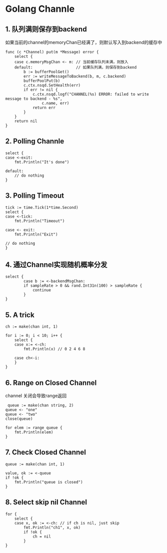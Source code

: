 # Golang Channle

## 1. 队列满则保存到backend

如果当前的channel的memoryChan已经满了，则默认写入到backend的缓存中

	func (c *Channel) put(m *Message) error {
		select {
		case c.memoryMsgChan <- m: // 当前缓存队列未满，则放入
		default:                   // 如果队列满，则保存到backend
			b := bufferPoolGet()                         
			err := writeMessageToBackend(b, m, c.backend)
			bufferPoolPut(b)
			c.ctx.nsqd.SetHealth(err)
			if err != nil {
				c.ctx.nsqd.logf("CHANNEL(%s) ERROR: failed to write message to backend - %s",
					c.name, err)
				return err
			}
		}
		return nil
	}
	
## 2. Polling Channle

	select {
	case <-exit:
		fmt.Println("It's done")

	default:
		// do nothing
	}
	
## 3. Polling Timeout

	tick := time.Tick(1*time.Second)
	select {
	case <-tick:
		fmt.Println("Timeout")

	case <- exit:
		fmt.Println("Exit")
		
	// do nothing
	}

	
## 4. 通过Channel实现随机概率分发

	select {
			case b := <-backendMsgChan:
			if sampleRate > 0 && rand.Int31n(100) > sampleRate {
				continue
			} 
	}
	
## 5. A trick

	ch := make(chan int, 1)
	
	for i := 0; i < 10; i++ {
		select {
		case x:= <-ch:
			fmt.Println(x) // 0 2 4 6 8

		case ch<-i:
		}
	}
	
## 6. Range on Closed Channel

  channel 关闭会导致range返回

	 queue := make(chan string, 2)
    queue <- "one"
    queue <- "two"
    close(queue)

    for elem := range queue {
        fmt.Println(elem)
    }
    
    
## 7. Check Closed Channel
 
 
   	queue := make(chan int, 1)
   	
	value, ok := <-queue
	if !ok {
		fmt.Println("queue is closed")
	}
	
## 8. Select skip nil Channel

	for {
	    select {
	    case x, ok := <-ch: // if ch is nil, just skip
	        fmt.Println("ch1", x, ok)
	        if !ok {
	            ch = nil
	        }
	}